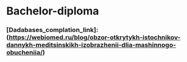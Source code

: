# Bachelor-diploma

### [Dadabases_complation_link]: (https://webiomed.ru/blog/obzor-otkrytykh-istochnikov-dannykh-meditsinskikh-izobrazhenii-dlia-mashinnogo-obucheniia/)
